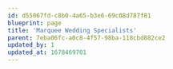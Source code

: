 ```yaml
---
id: d55067fd-c8b0-4a65-b3e6-69c08d787f81
blueprint: page
title: 'Marquee Wedding Specialists'
parent: 7eba06fc-a0c8-4f57-98ba-118cbd882ce2
updated_by: 1
updated_at: 1678469701
---
```

